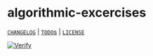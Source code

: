 # algorithmic-excercises

[`CHANGELOG`](./CHANGELOG.md) | [`TODO`s](./TODO.md) | [`LICENSE`](./LICENSE.md)

[![Verify](https://github.com/percebus/algorithmic-excercises/actions/workflows/always.yml/badge.svg)](https://github.com/percebus/algorithmic-excercises/actions/workflows/always.yml)
